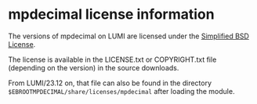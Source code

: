 # mpdecimal license information

The versions of mpdecimal on LUMI are licensed under the
[Simplified BSD License](https://opensource.org/licenses/BSD-2-Clause).

The license is available in the LICENSE.txt or COPYRIGHT.txt file (depending
on the version) in the source downloads.

From LUMI/23.12 on, that file can also be found in the directory
`$EBROOTMPDECIMAL/share/licenses/mpdecimal` after loading the module.
